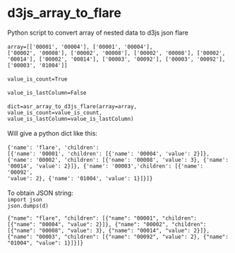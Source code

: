 # d3js_array_to_flare
Python script to convert array of nested data to d3js json flare<br/><br/>
<code>array=[['00001', '00004'], ['00001', '00004'], ['00002', '00008'], ['00002', '00008'], ['00002', '00008'], ['00002', '00014'], ['00002', '00014'], ['00003', '00092'], ['00003', '00092'], ['00003', '01004']]</code>
<br/><br/>
<code>value_is_count=True </code><br/>
<code>value_is_lastColumn=False </code><br/>
<br/>
<code>dict=asr_array_to_d3js_flare(array=array, value_is_count=value_is_count, value_is_lastColumn=value_is_lastColumn)</code><br/>
<br/>Will give a python dict like this:<br/><br/>
<code>{'name': 'flare', 'children': [{'name': '00001', 'children': [{'name': '00004', 'value': 2}]},  {'name': '00002', 'children': [{'name': '00008', 'value': 3}, {'name': '00014', 'value': 2}]}, {'name': '00003','children': [{'name': '00092', 'value': 2}, {'name': '01004', 'value': 1}]}]}</code><br/>
<br/>
To obtain JSON string: <br/>
<code>import json</code><br/>
<code>json.dumps(d)</code><br/>

<code>{"name": "flare", "children": [{"name": "00001", "children": [{"name": "00004", "value": 2}]}, {"name": "00002", "children": [{"name": "00008", "value": 3}, {"name": "00014", "value": 2}]}, {"name": "00003", "children": [{"name": "00092", "value": 2}, {"name": "01004", "value": 1}]}]}</code>
   
